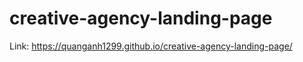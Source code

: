 # creative-agency-landing-page <br />
Link: https://quanganh1299.github.io/creative-agency-landing-page/
